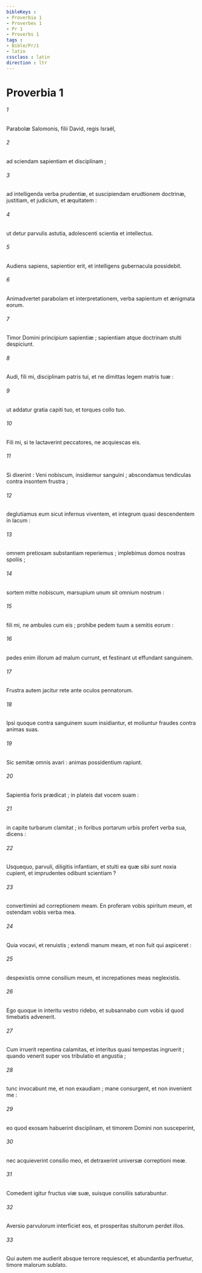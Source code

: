 ```yaml
---
bibleKeys : 
- Proverbia 1
- Proverbes 1
- Pr 1
- Proverbs 1
tags : 
- Bible/Pr/1
- latin
cssclass : latin
direction : ltr
---
```


# Proverbia 1

###### 1
Parabolæ Salomonis, filii David, regis Israël,
###### 2
ad sciendam sapientiam et disciplinam ;
###### 3
ad intelligenda verba prudentiæ, et suscipiendam erudtionem doctrinæ, justitiam, et judicium, et æquitatem :
###### 4
ut detur parvulis astutia, adolescenti scientia et intellectus.
###### 5
Audiens sapiens, sapientior erit, et intelligens gubernacula possidebit.
###### 6
Animadvertet parabolam et interpretationem, verba sapientum et ænigmata eorum.
###### 7
Timor Domini principium sapientiæ ; sapientiam atque doctrinam stulti despiciunt.
###### 8
Audi, fili mi, disciplinam patris tui, et ne dimittas legem matris tuæ :
###### 9
ut addatur gratia capiti tuo, et torques collo tuo.
###### 10
Fili mi, si te lactaverint peccatores, ne acquiescas eis.
###### 11
Si dixerint : Veni nobiscum, insidiemur sanguini ; abscondamus tendiculas contra insontem frustra ;
###### 12
deglutiamus eum sicut infernus viventem, et integrum quasi descendentem in lacum :
###### 13
omnem pretiosam substantiam reperiemus ; implebimus domos nostras spoliis ;
###### 14
sortem mitte nobiscum, marsupium unum sit omnium nostrum :
###### 15
fili mi, ne ambules cum eis ; prohibe pedem tuum a semitis eorum :
###### 16
pedes enim illorum ad malum currunt, et festinant ut effundant sanguinem.
###### 17
Frustra autem jacitur rete ante oculos pennatorum.
###### 18
Ipsi quoque contra sanguinem suum insidiantur, et moliuntur fraudes contra animas suas.
###### 19
Sic semitæ omnis avari : animas possidentium rapiunt.
###### 20
Sapientia foris prædicat ; in plateis dat vocem suam :
###### 21
in capite turbarum clamitat ; in foribus portarum urbis profert verba sua, dicens :
###### 22
Usquequo, parvuli, diligitis infantiam, et stulti ea quæ sibi sunt noxia cupient, et imprudentes odibunt scientiam ?
###### 23
convertimini ad correptionem meam. En proferam vobis spiritum meum, et ostendam vobis verba mea.
###### 24
Quia vocavi, et renuistis ; extendi manum meam, et non fuit qui aspiceret :
###### 25
despexistis omne consilium meum, et increpationes meas neglexistis.
###### 26
Ego quoque in interitu vestro ridebo, et subsannabo cum vobis id quod timebatis advenerit.
###### 27
Cum irruerit repentina calamitas, et interitus quasi tempestas ingruerit ; quando venerit super vos tribulatio et angustia ;
###### 28
tunc invocabunt me, et non exaudiam ; mane consurgent, et non invenient me :
###### 29
eo quod exosam habuerint disciplinam, et timorem Domini non susceperint,
###### 30
nec acquieverint consilio meo, et detraxerint universæ correptioni meæ.
###### 31
Comedent igitur fructus viæ suæ, suisque consiliis saturabuntur.
###### 32
Aversio parvulorum interficiet eos, et prosperitas stultorum perdet illos.
###### 33
Qui autem me audierit absque terrore requiescet, et abundantia perfruetur, timore malorum sublato.
